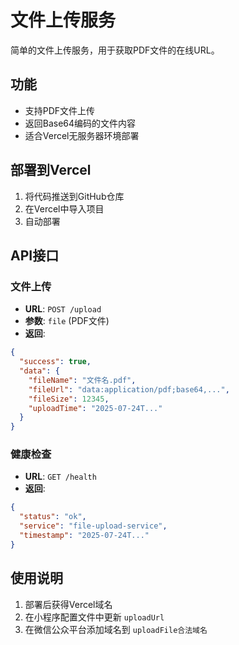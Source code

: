 # 文件上传服务

简单的文件上传服务，用于获取PDF文件的在线URL。

## 功能

- 支持PDF文件上传
- 返回Base64编码的文件内容
- 适合Vercel无服务器环境部署

## 部署到Vercel

1. 将代码推送到GitHub仓库
2. 在Vercel中导入项目
3. 自动部署

## API接口

### 文件上传
- **URL**: `POST /upload`
- **参数**: `file` (PDF文件)
- **返回**: 
```json
{
  "success": true,
  "data": {
    "fileName": "文件名.pdf",
    "fileUrl": "data:application/pdf;base64,...",
    "fileSize": 12345,
    "uploadTime": "2025-07-24T..."
  }
}
```

### 健康检查
- **URL**: `GET /health`
- **返回**: 
```json
{
  "status": "ok",
  "service": "file-upload-service",
  "timestamp": "2025-07-24T..."
}
```

## 使用说明

1. 部署后获得Vercel域名
2. 在小程序配置文件中更新 `uploadUrl`
3. 在微信公众平台添加域名到 `uploadFile合法域名` 